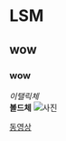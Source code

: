 # LSM
## wow
### wow
*이탤릭체*  
**볼드체**
![사진](http://sejin90.tistory.com/1173)



[동영상](https://youtu.be/xUVAoYiTWmE)
